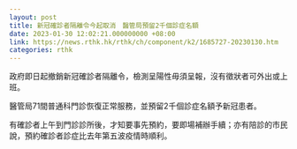 ```yaml
---
layout: post
title: 新冠確診者隔離令今起取消　醫管局預留2千個診症名額
date: 2023-01-30 12:02:21.000000000 +08:00
link: https://news.rthk.hk/rthk/ch/component/k2/1685727-20230130.htm
categories: rthk
---
```


政府即日起撤銷新冠確診者隔離令，檢測呈陽性毋須呈報，沒有徵狀者可外出或上班。

醫管局71間普通科門診恢復正常服務，並預留2千個診症名額予新冠患者。

有確診者上午到門診診所後，才知要事先預約，要即場補辦手續；亦有陪診的市民說，預約確診者診症比去年第五波疫情時順利。
